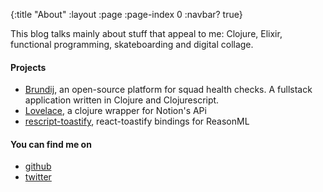 {:title "About"
 :layout :page
 :page-index 0
 :navbar? true}

This blog talks mainly about stuff that appeal to me: Clojure, Elixir, functional programming, skateboarding and digital collage.

#### Projects
- [Brundij](https://github.com/arthurbarroso/brundij), an open-source platform for squad health checks. A fullstack application written in Clojure and Clojurescript.
- [Lovelace](https://github.com/arthurbarroso/lovelace), a clojure wrapper for Notion's APi
- [rescript-toastify](https://github.com/rescriptbr/rescript-toastify), react-toastify bindings for ReasonML

#### You can find me on
- [github](https://github.com/arthurbarroso)
- [twitter](https://twitter.com/32a852)
